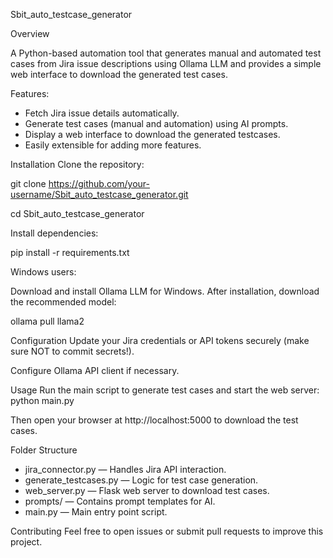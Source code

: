 Sbit_auto_testcase_generator


Overview


A Python-based automation tool that generates manual and automated test cases from Jira issue descriptions using Ollama LLM and provides a simple web interface to download the generated test cases.

Features:

* Fetch Jira issue details automatically.
* Generate test cases (manual and automation) using AI prompts.
* Display a web interface to download the generated testcases.
* Easily extensible for adding more features.

Installation
Clone the repository:

git clone https://github.com/your-username/Sbit_auto_testcase_generator.git

cd Sbit_auto_testcase_generator

Install dependencies:

pip install -r requirements.txt

Windows users:

Download and install Ollama LLM for Windows.
After installation, download the recommended model:

ollama pull llama2

Configuration
Update your Jira credentials or API tokens securely (make sure NOT to commit secrets!).

Configure Ollama API client if necessary.

Usage
Run the main script to generate test cases and start the web server:
python main.py

Then open your browser at http://localhost:5000 to download the test cases.


Folder Structure
* jira_connector.py — Handles Jira API interaction.
* generate_testcases.py — Logic for test case generation.
* web_server.py — Flask web server to download test cases.
* prompts/ — Contains prompt templates for AI.
* main.py — Main entry point script.

Contributing
Feel free to open issues or submit pull requests to improve this project.

